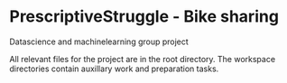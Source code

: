 # PrescriptiveStruggle - Bike sharing
Datascience and machinelearning group project

All relevant files for the project are in the root directory. The workspace directories contain auxillary work and preparation tasks.
